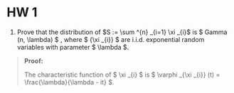 # HW 1

1. Prove that the distribution of $S := \sum ^{n} _{i=1} \xi _{i}$ is $ Gamma (n, \lambda) $ , where $ {\xi _{i}} $ are i.i.d. exponential random variables with parameter $ \lambda $.

> **Proof:**
>
> The characteristic function of $ \xi _{i} $ is $ \varphi _{\xi _{i}} (t) = \frac{\lambda}{\lambda - it} $.
